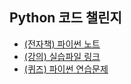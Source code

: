 ## Python 코드 챌린지

- [(전자책) 파이썬 노트](https://wikidocs.net/book/6708)
- [(강의) 실습파일 링크](https://github.com/teddylee777/code-challenge/tree/main/00-Python/00-lecture/%EC%8B%A4%EC%8A%B5)
- [(퀴즈) 파이썬 연습문제](https://github.com/teddylee777/code-challenge/tree/main/00-Python/01-practice)
